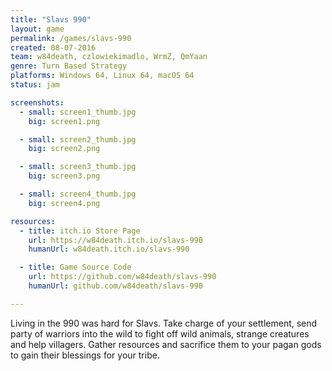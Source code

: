 ```yaml
---
title: "Slavs 990"
layout: game
permalink: /games/slavs-990
created: 08-07-2016
team: w84death, czlowiekimadlo, WrmZ, QmYaan
genre: Turn Based Strategy
platforms: Windows 64, Linux 64, macOS 64
status: jam

screenshots:
  - small: screen1_thumb.jpg
    big: screen1.png

  - small: screen2_thumb.jpg
    big: screen2.png

  - small: screen3_thumb.jpg
    big: screen3.png

  - small: screen4_thumb.jpg
    big: screen4.png

resources:
  - title: itch.io Store Page
    url: https://w84death.itch.io/slavs-990
    humanUrl: w84death.itch.io/slavs-990

  - title: Game Source Code
    url: https://github.com/w84death/slavs-990
    humanUrl: github.com/w84death/slavs-990

---
```


Living in the 990 was hard for Slavs. Take charge of your settlement, send party of warriors into the wild to fight off wild animals, strange creatures and help villagers. Gather resources and sacrifice them to your pagan gods to gain their blessings for your tribe.
